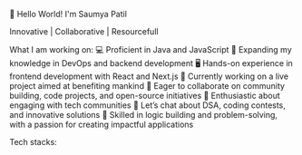 👋 Hello World! I'm Saumya Patil 

Innovative | Collaborative | Resourcefull

What I am working on:
  💻 Proficient in Java and JavaScript
  🌱 Expanding my knowledge in DevOps and backend development
  🖥️ Hands-on experience in frontend development with React and Next.js
  🚀 Currently working on a live project aimed at benefiting mankind
  🤝 Eager to collaborate on community building, code projects, and open-source initiatives
  👥 Enthusiastic about engaging with tech communities
  🧠 Let’s chat about DSA, coding contests, and innovative solutions
  🧩 Skilled in logic building and problem-solving, with a passion for creating impactful applications

Tech stacks:
